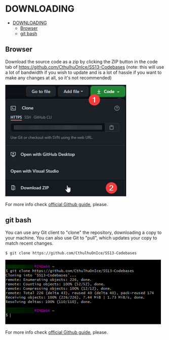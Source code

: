 
# DOWNLOADING

- [DOWNLOADING](#downloading)
	- [Browser](#browser)
	- [git bash](#git-bash)

## Browser

Download the source code as a zip by clicking the ZIP button in the code tab of https://github.com/CthulhuOnIce/SS13-Codebases (note: this will use a lot of bandwidth if you wish to update and is a lot of hassle if you want to make any changes at all, so it's not recommended)

![Browser download](/.github/static/browser_download.png)

For more info check [official Github guide](https://docs.github.com/en/github/creating-cloning-and-archiving-repositories), please.

## git bash

You can use any Git client to "clone" the repository, downloading a copy to your machine. You can also use Git to "pull", which updates your copy to match recent changes.

```shell
$ git clone https://github.com/CthulhuOnIce/SS13-Codebases
```

![Browser download](/.github/static/mintty_download.png)

For more info check [official Github guide](https://docs.github.com/en/github/creating-cloning-and-archiving-repositories), please.
